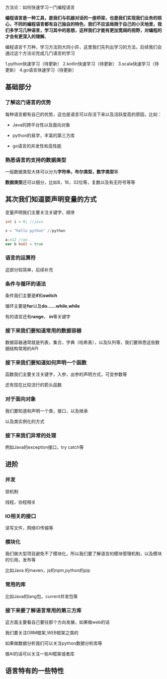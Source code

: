 方法论：如何快速学习一门编程语言

**编程语言是一种工具，是我们与机器对话的一座桥梁，也是我们实现我们业务的核心，不同的编程语言都有自己独自的特色，我们不应该局限于自己的小天地里，我们多学习几种语言，学习其中的思想，这样我们才能有更加宽阔的视野，对编程的才会有更深入的理解**。

编程语言千万种，学习方法则大同小异，这里我们先列出学习的方法，后续我们会通过这个方法论完成几门语言的学习

1.python快速学习（待更新）
2.kotlin快速学习（待更新）
3.scala快速学习（待更新）
4.go语言快速学习（待更新）

## 基础部分

### 了解这门语言的优势

每种语言都有自己的优势，这也是语言可以存活下来以及活跃度高的原因，比如：

- Java的跨平台性以及面向对象

- python的易学，丰富的第三方库

- go语言的并发性和高性能

### 熟悉语言的支持的数据类型

一般数据类型大体可以分为**字符串，布尔类型，数字类型**等

**数据类型**还可以细分，比如8，16，32位等，复数以及有无符号等等

## 其次我们知道要声明变量的方式

变量声明我们主要关注关键字，顺序

```java
int i = 0; //java
```

```python
s = "hello python" //python
```

```go
a:=12 //go
var b bool = true
```

### 语言的运算符

这部分较简单，后续补充

### 条件与循环的语法

条件我们主要是**if**和**switch**

循环主要是**for**以及**do……while**,**while**

有的语言还有**range**， **in**等关键字

### 接下来我们要知道常用的数据容器

数据容器通常就是列表，集合，字典（哈希表），以及队列等，我们要熟悉这些数据结构常用的API

### 接下来我们要知道如何声明一个函数

函数我们主要关注关键字，入参，出参的声明方式，可变参数等

还有现在比较流行的箭头函数

### 对于面向对象

我们要知道和声明一个类，接口，以及继承

以及类实例化的方式

### 接下来我们异常的处理

例如Java的exception接口，try catch等

## 进阶

### 并发

锁机制

线程，协程相关

### IO相关的接口

读写文件，网络IO传输等

### 模块化

我们做大型项目避免不了模块化，所以我们要了解语言的模块管理机制，以及模块的引用，发布等

比如Java 的maven，js的npm,python的pip

### 常用的库

比如Java的lang包，current并发包等

### 接下来要了解语言常用的第三方库

这方面主要看自己要往那个方向发展，如果做web的话

我们要关注ORM框架,WEB框架之类的

如果做数据分析我们可以关注python数据分析库等

做AI的话可以关注一些AI框架或者库

## 语言特有的一些特性







